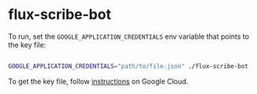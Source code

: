 # flux-scribe-bot

To run, set the `GOOGLE_APPLICATION_CREDENTIALS` env variable that points to the key file:

```sh

GOOGLE_APPLICATION_CREDENTIALS="path/to/file.json" ./flux-scribe-bot

```

To get the key file, follow [instructions](https://cloud.google.com/docs/authentication/production#manually) on Google Cloud. 